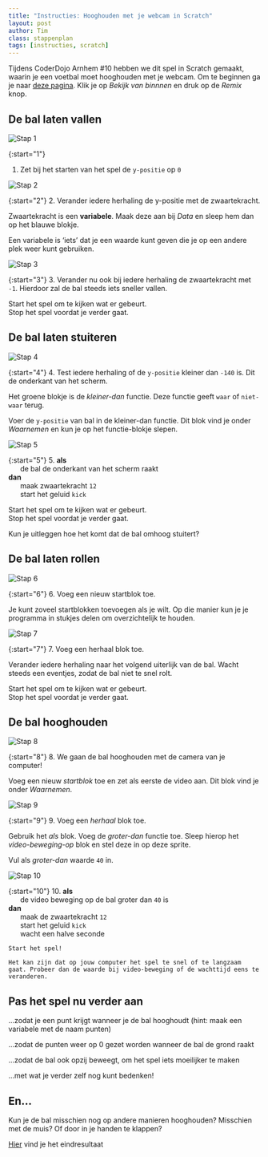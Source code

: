 ```yaml
---
title: "Instructies: Hooghouden met je webcam in Scratch"
layout: post
author: Tim
class: stappenplan
tags: [instructies, scratch]
---
```

Tijdens CoderDojo Arnhem #10 hebben we dit spel in Scratch gemaakt, waarin je een voetbal moet hooghouden met je webcam. Om te beginnen ga je naar [deze pagina](https://scratch.mit.edu/projects/161097847). Klik je op *Bekijk van binnnen* en druk op de *Remix* knop.

De bal laten vallen
-------------------

![Stap 1](/static/img/scratch-hooghouden-1.png)

{:start="1"}
1. Zet bij het starten van het spel de `y-positie` op `0`

![Stap 2](/static/img/scratch-hooghouden-2.png)

{:start="2"}
2. Verander iedere herhaling de y-positie met de zwaartekracht.

   Zwaartekracht is een **variabele**. Maak deze aan bij *Data* en sleep hem dan op het blauwe blokje.

   Een variabele is ‘iets’ dat je een waarde kunt geven die je op een andere plek weer kunt gebruiken.

![Stap 3](/static/img/scratch-hooghouden-3.png)

{:start="3"}
3. Verander nu ook bij iedere herhaling de zwaartekracht met `-1`. Hierdoor zal de bal steeds iets sneller vallen.

   Start het spel om te kijken wat er gebeurt.
   <br/>Stop het spel voordat je verder gaat.

De bal laten stuiteren
----------------------

![Stap 4](/static/img/scratch-hooghouden-4.png)

{:start="4"}
4. Test iedere herhaling of de `y-positie` kleiner dan `-140` is. Dit de onderkant van het scherm.

   Het groene blokje is de _kleiner-dan_ functie. Deze functie geeft `waar` of `niet-waar` terug.

   Voer de `y-positie` van bal in de kleiner-dan functie. Dit blok vind je onder *Waarnemen* en kun je op het functie-blokje slepen.

![Stap 5](/static/img/scratch-hooghouden-5.png)

{:start="5"}
5. **als**
   <br/>&nbsp;&nbsp;&nbsp;&nbsp;&nbsp;&nbsp;de bal de onderkant van het scherm raakt
   <br/>**dan**
   <br/>&nbsp;&nbsp;&nbsp;&nbsp;&nbsp;&nbsp;maak zwaartekracht `12`
   <br/>&nbsp;&nbsp;&nbsp;&nbsp;&nbsp;&nbsp;start het geluid `kick`

   Start het spel om te kijken wat er gebeurt.
   <br/>Stop het spel voordat je verder gaat.

   Kun je uitleggen hoe het komt dat de bal omhoog stuitert?

De bal laten rollen
-------------------

![Stap 6](/static/img/scratch-hooghouden-6.png)

{:start="6"}
6. Voeg een nieuw startblok toe.

   Je kunt zoveel startblokken toevoegen als je wilt. Op die manier kun je je programma in stukjes delen om overzichtelijk te houden.

![Stap 7](/static/img/scratch-hooghouden-7.png)

{:start="7"}
7. Voeg een herhaal blok toe.

   Verander iedere herhaling naar het volgend uiterlijk van de bal. Wacht steeds een eventjes, zodat de bal niet te snel rolt.

   Start het spel om te kijken wat er gebeurt.
   <br/>Stop het spel voordat je verder gaat.

De bal hooghouden
-----------------
![Stap 8](/static/img/scratch-hooghouden-8.png)

{:start="8"}
8. We gaan de bal hooghouden met de camera van je computer!

   Voeg een nieuw *startblok* toe en zet als eerste de video aan. Dit blok vind je onder *Waarnemen*.

![Stap 9](/static/img/scratch-hooghouden-9.png)

{:start="9"}
9. Voeg een *herhaal* blok toe.

   Gebruik het *als* blok. Voeg de *groter-dan* functie toe. Sleep hierop het *video-beweging-op* blok en stel deze in op deze sprite.

   Vul als *groter-dan* waarde `40` in.

![Stap 10](/static/img/scratch-hooghouden-10.png)

{:start="10"}
10. **als**
    <br/>&nbsp;&nbsp;&nbsp;&nbsp;&nbsp;&nbsp;de video beweging op de bal groter dan `40` is
    <br/>**dan**
    <br/>&nbsp;&nbsp;&nbsp;&nbsp;&nbsp;&nbsp;maak de zwaartekracht `12`
    <br/>&nbsp;&nbsp;&nbsp;&nbsp;&nbsp;&nbsp;start het geluid `kick`
    <br/>&nbsp;&nbsp;&nbsp;&nbsp;&nbsp;&nbsp;wacht een halve seconde

    Start het spel!

    Het kan zijn dat op jouw computer het spel te snel of te langzaam gaat. Probeer dan de waarde bij video-beweging of de wachttijd eens te veranderen.

Pas het spel nu verder aan
--------------------------

...zodat je een punt krijgt wanneer je de bal hooghoudt (hint: maak een variabele met de naam punten)

...zodat de punten weer op 0 gezet worden wanneer de bal de grond raakt

...zodat de bal ook opzij beweegt, om het spel iets moeilijker te maken

...met wat je verder zelf nog kunt bedenken!

En...
-----
Kun je de bal misschien nog op andere manieren hooghouden? Misschien met de muis? Of door in je handen te klappen?

[Hier](https://scratch.mit.edu/projects/159041671) vind je het eindresultaat